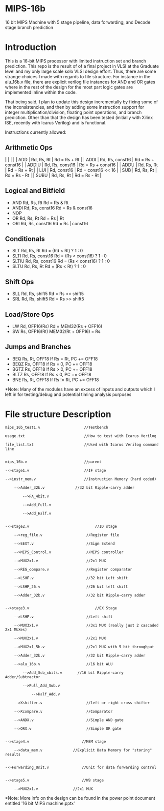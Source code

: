 # MIPS-16b
16 bit MIPS Machine with 5 stage pipeline, data forwarding, and Decode stage branch prediction

# Introduction

This is a 16-bit MIPS processor with limited instruction set and branch prediction. This repo is the result of
of a final project in VLSI at the Graduate level and my only large scale solo VLSI design effort. Thus, there are some strange choices I made with regards to file structure. For instance in the alu_16b.v file, there are explicit verilog file instances for AND and OR gates where in the rest of the design for the most part logic gates are implemented inline within the code. 

That being said, I plan to update this design incrementally by fixing some of the inconsistencies, and then by adding some instruction support for integer multiplication/division, floating point operations, and branch prediction. Other than that the design has been tested (initially with Xilinx ISE, recently with Icarus Verilog) and is functional. 

Instructions currently allowed:

Arithmetic Ops
----------------------------------------------
|   |   |   |
| ADD | Rd, Rs, Rt | Rd = Rs + Rt |
| ADDI | Rd, Rs, const16 | Rd = Rs + const16 |
| ADDIU | Rd, Rs, const16 | Rd = Rs + const16 |
| ADDU | Rd, Rs, Rt | Rd = Rs + Rt |
| LUI | Rd, const16 | Rd = const16 << 16 |
| SUB | Rd, Rs, Rt | Rd = Rs - Rt |
| SUBU | Rd, Rs, Rt | Rd = Rs - Rt |

Logical and Bitfield
---------------------------------------------
+ AND		Rd, Rs, Rt			Rd = Rs & Rt
+ ANDI		Rd, Rs, const16		Rd = Rs & const16
+ NOP
+ OR		Rd, Rs, Rt			Rd = Rs | Rt
+ ORI		Rd, Rs, const16		Rd = Rs | const16

Conditionals
---------------------------------------------
+ SLT		Rd, Rs, Rt			Rd = (Rd < Rt) ? 1 : 0
+ SLTI		Rd, Rs, const16		Rd = (Rs < const16) ? 1 : 0
+ SLTIU		Rd, Rs, const16		Rd = (Rs < const16) ? 1 : 0
+ SLTU		Rd, Rs, Rt			Rd = (Rs < Rt) ? 1 : 0

Shift Ops
---------------------------------------------
+ SLL		Rd, Rs, shift5		Rd = Rs << shift5
+ SRL		Rd, Rs, shift5		Rd = Rs >> shift5

Load/Store Ops
---------------------------------------------
+ LW		Rd, OFF16(Rs)		Rd = MEM32(Rs + OFF16)
+ SW		Rs, OFF16(Rt)		MEM32(Rt + OFF16) = Rs

Jumps and Branches
---------------------------------------------
+ BEQ		Rs, Rt, OFF18		If Rs = Rt, PC += OFF18
+ BEQZ		Rs, OFF18			if Rs = 0, PC += OFF18
+ BGTZ		Rs, OFF18			If Rs > 0, PC += OFF18
+ BLTZ		Rs, OFF18			If Rs < 0, PC += OFF18
+ BNE		Rs, Rt, OFF18		If Rs != Rt, PC += OFF18


*Note: Many of the modules have an excess of inputs and outputs which I left in for testing/debug and potential timing analysis purposes

# File structure                    Description
	
	mips_16b_test1.v                    //Testbench

	usage.txt                           //How to test with Icarus Verilog

	file_list.txt                       //Used with Icarus Verilog command line


	mips_16b.v                          //parent

	-->stage1.v                         //IF stage

	-->instr_mem.v                      //Instruction Memory (hard coded)
   
		-->Adder_32b.v              //32 bit Ripple-carry adder
   
			-->FA_4bit.v
      
			-->Add_Full.v
         
			-->Add_Half.v
            
            
	-->stage2.v                              //ID stage

		-->reg_file.v                    //Register file
   
		-->SEXT.v                        //Sign Extend
   
		-->MIPS_Control.v                //MIPS controller
   
		-->MUX2x1.v                      //2x1 MUX
   
		-->REG_compare.v                 //Register comparator
   
		-->LSHF.v                        //32 bit Left shift
   
		-->LSHF_26.v                     //26 bit left shift 
   
		-->Adder_32b.v                   //32 bit Ripple-carry adder
   

	-->stage3.v                              //EX Stage

		-->LSHF.v                        //Left shift
	
		-->MUX3x1.v                      //3x1 MUX (really just 2 cascaded 2x1 MUXes)

		-->MUX2x1.v                      //2x1 MUX
	
		-->MUX2x1_5b.v                   //2x1 MUX with 5 bit throughput
	
		-->Adder_32b.v                   //32 bit Ripple-carry adder
   
		-->alu_16b.v                     //16 bit ALU
   
			-->Add_Sub_xbits.v       //16 bit Ripple-carry Adder/Subtractor
	 
			-->Full_Add_Sub.v
	 
				-->Half_Add.v
	    
		-->Xshifter.v                    //left or right cross shifter
   
		-->Xcompare.v                    //Comparator
   
		-->ANDX.v                        //Simple AND gate
   
		-->ORX.v                         //Simple OR gate
   
   
	-->stage4.v                        //MEM stage

		-->data_mem.v              //Explicit Data Memory for "storing" results
   
   
	-->Forwarding_Unit.v               //Unit for data forwarding control


	-->stage5.v                        //WB stage

		-->MUX2x1.v                //2x1 MUX
   

*Note: More info on the design can be found in the power point document entitled '16 bit MIPS machine.pptx'
